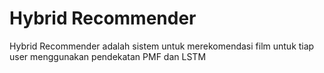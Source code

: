 # Hybrid Recommender

Hybrid Recommender adalah sistem untuk merekomendasi film untuk tiap user menggunakan pendekatan PMF dan LSTM
